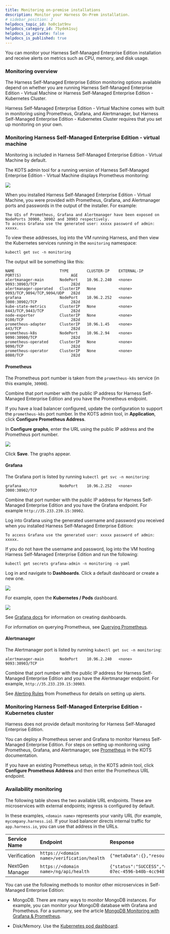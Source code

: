 ```yaml
---
title: Monitoring on-premise installations
description: Monitor your Harness On-Prem installation.
# sidebar_position: 2
helpdocs_topic_id: ho0c1at9nv
helpdocs_category_id: 75ydek1suj
helpdocs_is_private: false
helpdocs_is_published: true
---
```


You can monitor your Harness Self-Managed Enterprise Edition installation and receive alerts on metrics such as CPU, memory, and disk usage.

### Monitoring overview

The Harness Self-Managed Enterprise Edition monitoring options available depend on whether you are running Harness Self-Managed Enterprise Edition - Virtual Machine or Harness Self-Managed Enterprise Edition - Kubernetes Cluster.

Harness Self-Managed Enterprise Edition - Virtual Machine comes with built in monitoring using Prometheus, Grafana, and Alertmanager, but Harness Self-Managed Enterprise Edition - Kubernetes Cluster requires that you set up monitoring on your own.

### Monitoring Harness Self-Managed Enterprise Edition - virtual machine

Monitoring is included in Harness Self-Managed Enterprise Edition - Virtual Machine by default.

The KOTS admin tool for a running version of Harness Self-Managed Enterprise Edition - Virtual Machine displays Prometheus monitoring:

![](./static/monitor-harness-on-prem-07.png)

When you installed Harness Self-Managed Enterprise Edition - Virtual Machine, you were provided with Prometheus, Grafana, and Alertmanager ports and passwords in the output of the installer. For example:


```
The UIs of Prometheus, Grafana and Alertmanager have been exposed on NodePorts 30900, 30902 and 30903 respectively.  
To access Grafana use the generated user: xxxxx password of admin: xxxxx.
```
To view these addresses, log into the VM running Harness, and then view the Kubernetes services running in the `monitoring` namespace:


```
kubectl get svc -n monitoring
```

The output will be something like this:


```
NAME                    TYPE        CLUSTER-IP    EXTERNAL-IP   PORT(S)                      AGE  
alertmanager-main       NodePort    10.96.2.240   <none>        9093:30903/TCP               282d  
alertmanager-operated   ClusterIP   None          <none>        9093/TCP,9094/TCP,9094/UDP   282d  
grafana                 NodePort    10.96.2.252   <none>        3000:30902/TCP               282d  
kube-state-metrics      ClusterIP   None          <none>        8443/TCP,9443/TCP            282d  
node-exporter           ClusterIP   None          <none>        9100/TCP                     282d  
prometheus-adapter      ClusterIP   10.96.1.45    <none>        443/TCP                      282d  
prometheus-k8s          NodePort    10.96.2.94    <none>        9090:30900/TCP               282d  
prometheus-operated     ClusterIP   None          <none>        9090/TCP                     282d  
prometheus-operator     ClusterIP   None          <none>        8080/TCP                     282d
```
#### Prometheus

The Prometheus port number is taken from the `prometheus-k8s` service (in this example, `30900`).

Combine that port number with the public IP address for Harness Self-Managed Enterprise Edition and you have the Prometheus endpoint.

If you have a load balancer configured, update the configuration to support the `prometheus-k8s` port number. In the KOTS admin tool, in **Application**, click **Configure Prometheus Address**.

In **Configure graphs**, enter the URL using the public IP address and the Prometheus port number.

![](./static/monitor-harness-on-prem-08.png)

Click **Save**. The graphs appear.

#### Grafana

The Grafana port is listed by running `kubectl get svc -n monitoring`:


```
grafana                 NodePort    10.96.2.252   <none>        3000:30902/TCP               
```

Combine that port number with the public IP address for Harness Self-Managed Enterprise Edition and you have the Grafana endpoint. For example `http://35.233.239.15:30902`.

Log into Grafana using the generated username and password you received when you installed Harness Self-Managed Enterprise Edition:


```
To access Grafana use the generated user: xxxxx password of admin: xxxxx.
```
If you do not have the username and password, log into the VM hosting Harness Self-Managed Enterprise Edition and run the following:


```
kubectl get secrets grafana-admin -n monitoring -o yaml
```

Log in and navigate to **Dashboards**. Click a default dashboard or create a new one.

![](./static/monitor-harness-on-prem-09.png)

For example, open the **Kubernetes / Pods** dashboard.

![](./static/monitor-harness-on-prem-10.png)

See [Grafana docs](https://grafana.com/docs/) for information on creating dashboards.

For information on querying Prometheus, see [Querying Prometheus](https://prometheus.io/docs/prometheus/latest/querying/basics/).

#### Alertmanager

The Alertmanager port is listed by running `kubectl get svc -n monitoring`:

```
alertmanager-main       NodePort    10.96.2.240   <none>        9093:30903/TCP
```

Combine that port number with the public IP address for Harness Self-Managed Enterprise Edition and you have the Alertmanager endpoint. For example,  `http://35.233.239.15:30903`.

See [Alerting Rules](https://prometheus.io/docs/prometheus/latest/configuration/alerting_rules/) from Prometheus for details on setting up alerts.

### Monitoring Harness Self-Managed Enterprise Edition - Kubernetes cluster

Harness does not provide default monitoring for Harness Self-Managed Enterprise Edition.

You can deploy a Prometheus server and Grafana to monitor Harness Self-Managed Enterprise Edition. For steps on setting up monitoring using Prometheus, Grafana, and Alertmanager, see [Prometheus](https://kots.io/kotsadm/monitoring/prometheus/) in the KOTS documentation.

If you have an existing Prometheus setup, in the KOTS admin tool, click **Configure Prometheus Address** and then enter the Prometheus URL endpoint.

### Availability monitoring

The following table shows the two available URL endpoints. These are microservices with external endpoints; ingress is configured by default.

In these examples, `<domain name>` represents your vanity URL (for example, `mycompany.harness.io`). If your load balancer directs internal traffic for `app.harness.io`, you can use that address in the URLs.



| **Service Name** | **Endpoint** | **Response** |
| :-- | :-- | :-- |
| Verification | `https://<domain name>/verification/health` | `{"metaData":{},"resource":"healthy","responseMessages":[]}` |
| NextGen Manager | `https://<domain name>/ng/api/health` | `{"status":"SUCCESS","data":"healthy","metaData":null,"correlationId":"a38c51ac-07ec-4596-b40b-4cc9487f8506"}` |

You can use the following methods to monitor other microservices in Self-Managed Enterprise Edition:

* MongoDB. There are many ways to monitor MongoDB instances. For example, you can monitor your MongoDB database with Grafana and Prometheus. For a summary, see the article [MongoDB Monitoring with Grafana & Prometheus](https://devconnected.com/mongodb-monitoring-with-grafana-prometheus/).

* Disk/Memory. Use the [Kubernetes pod dashboard](https://kubernetes.io/docs/tasks/access-application-cluster/web-ui-dashboard/).

